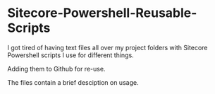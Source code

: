 # Sitecore-Powershell-Reusable-Scripts

I got tired of having text files all over my project folders with Sitecore Powershell scripts I use for different things. 

Adding them to Github for re-use.

The files contain a brief desciption on usage.
